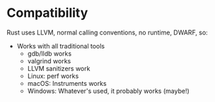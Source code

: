 # Compatibility

Rust uses LLVM, normal calling conventions, no runtime, DWARF, so:
 - Works with all traditional tools
    - gdb/lldb works
    - valgrind works
    - LLVM sanitizers work
    - Linux: perf works
    - macOS: Instruments works
    - Windows: Whatever's used, it probably works (maybe!)

